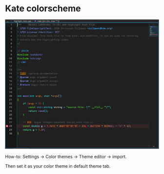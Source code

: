# Kate colorscheme

![Revontuli for Kate](kate.png)

How-to: Settings -> Color themes -> Theme editor -> import.

Then set it as your color theme in default theme tab.

